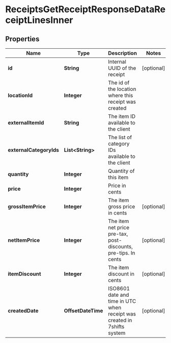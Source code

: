 

# ReceiptsGetReceiptResponseDataReceiptLinesInner


## Properties

| Name | Type | Description | Notes |
|------------ | ------------- | ------------- | -------------|
|**id** | **String** | Internal UUID of the receipt |  [optional] |
|**locationId** | **Integer** | The id of the location where this receipt was created |  |
|**externalItemId** | **String** | The item ID available to the client |  |
|**externalCategoryIds** | **List&lt;String&gt;** | The list of category IDs available to the client |  |
|**quantity** | **Integer** | Quantity of this item |  |
|**price** | **Integer** | Price in cents |  |
|**grossItemPrice** | **Integer** | The item gross price in cents |  [optional] |
|**netItemPrice** | **Integer** | The item net price pre-tax, post-discounts, pre-tips. In cents |  [optional] |
|**itemDiscount** | **Integer** | The item discount in cents |  [optional] |
|**createdDate** | **OffsetDateTime** | ISO8601 date and time in UTC when receipt was created in 7shifts system |  [optional] |



